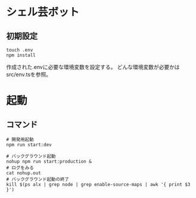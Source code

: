 # シェル芸ボット

## 初期設定

```shell
touch .env
npm install
```

作成された.envに必要な環境変数を設定する。
どんな環境変数が必要かはsrc/env.tsを参照。

# 起動

## コマンド

```shell
# 開発用起動
npm run start:dev

# バックグラウンド起動
nohup npm run start:production &
# ログをみる
cat nohup.out
# バックグラウンド起動の終了
kill $(ps alx | grep node | grep enable-source-maps | awk '{ print $3 }')
```
